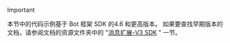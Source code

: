 > [!Important]
> 本节中的代码示例基于 Bot 框架 SDK 的4.6 和更高版本。 如果要查找早期版本的文档，请参阅文档的资源文件夹中的 "[消息扩展-V3 SDK](~/resources/messaging-extension-v3/messaging-extensions-overview.md) " 一节。
